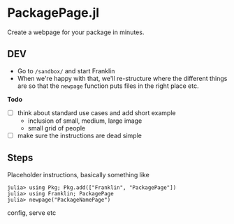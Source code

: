 # PackagePage.jl

Create a webpage for your package in minutes.

## DEV

* Go to `/sandbox/` and start Franklin
* When we're happy  with  that, we'll re-structure where the different things are so that the `newpage` function puts files in the right place etc.

**Todo**
* [ ] think about standard use cases and add short example
  - inclusion of small, medium, large image
  - small grid of people
* [ ] make sure the instructions are dead simple

## Steps

Placeholder instructions, basically something like

```julia-repl
julia> using Pkg; Pkg.add(["Franklin", "PackagePage"])
julia> using Franklin; PackagePage
julia> newpage("PackageNamePage")
```

config, serve etc
